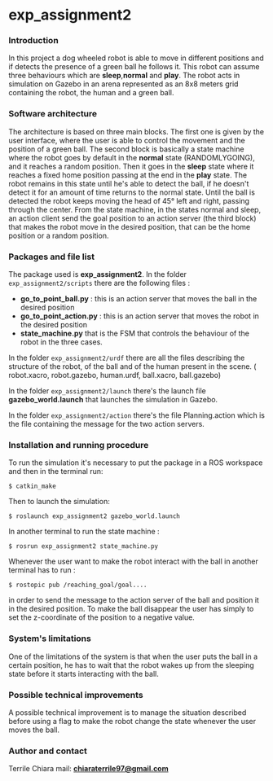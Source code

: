 # exp_assignment2

### Introduction
In this project a dog wheeled robot is able to move in different positions and if detects the presence of a green ball he follows it. This robot can assume three behaviours which are **sleep**,**normal** and **play**. The robot acts in simulation on Gazebo in an arena represented as an 8x8 meters grid containing the robot, the human and a green ball.

### Software architecture
The architecture is based on three main blocks. The first one is given by the user interface, where the user is able to control the movement and the position of a green ball. The second block is basically a state machine where the robot goes by default in the **normal** state (RANDOMLYGOING), and it reaches a random position. Then it goes in the **sleep** state where it reaches a fixed home position passing at the end in the **play** state. The robot remains in this state until he's able to detect the ball, if he doesn't detect it for an amount of time returns to the normal state. Until the ball is detected the robot keeps moving the head of 45° left and right, passing through the center. 
From the state machine, in the states normal and sleep, an action client send the goal position to an action server (the third block) that makes the robot move in the desired position, that can be the home position or a random position.
### Packages and file list
The package used is **exp_assignment2**.
In the folder `exp_assignment2/scripts` there are the following files :
- **go_to_point_ball.py** : this is an action server that moves the ball in the desired position 
- **go_to_point_action.py** : this is an action server that moves the robot in the desired position 
- **state_machine.py** that is the FSM that controls the behaviour of the robot in the three cases.

In the folder `exp_assignment2/urdf` there are all the files describing the structure of the robot, of the ball and of the human present in the scene. ( robot.xacro, robot.gazebo, human.urdf, ball.xacro, ball.gazebo)

In the folder `exp_assignment2/launch` there's the launch file **gazebo_world.launch** that launches the simulation in Gazebo.

In the folder `exp_assignment2/action` there's the file Planning.action which is the file containing the message for the two action servers.

### Installation and running procedure
To run the simulation it's necessary to put the package in a ROS workspace and then in the terminal run:
```
$ catkin_make
```
Then to launch the simulation:
```
$ roslaunch exp_assignment2 gazebo_world.launch
```
In another terminal to run the state machine :
```
$ rosrun exp_assignment2 state_machine.py
```
Whenever the user want to make the robot interact with the ball in another terminal has to run :
```
$ rostopic pub /reaching_goal/goal....
```
in order to send the message to the action server of the ball and position it in the desired position. To make the ball disappear the user has simply to set the z-coordinate of the position to a negative value.


### System's limitations
One of the limitations of the system is that when the user puts the ball in a certain position, he has to wait that the robot wakes up from the sleeping state before it starts interacting with the ball.

### Possible technical improvements
A possible technical improvement is to manage the situation described before using a flag to make the robot change the state whenever the user moves the ball.

### Author and contact
Terrile Chiara
mail: **chiaraterrile97@gmail.com**

